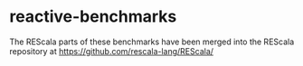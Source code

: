 # reactive-benchmarks

The REScala parts of these benchmarks have been merged into the REScala repository at https://github.com/rescala-lang/REScala/
